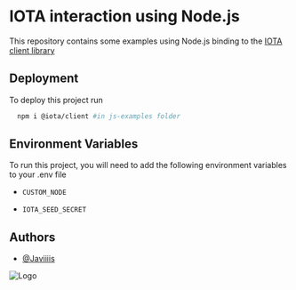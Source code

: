 # IOTA interaction using Node.js

This repository contains some examples using Node.js binding to the [IOTA client library](https://github.com/iotaledger/iota.rs)




## Deployment

To deploy this project run

```bash
  npm i @iota/client #in js-examples folder
```


## Environment Variables

To run this project, you will need to add the following environment variables to your .env file

- `CUSTOM_NODE`

- `IOTA_SEED_SECRET`


## Authors

- [@Javiiiis](https://github.com/Javiiiis)


![Logo](https://invezz.com/wp-content/uploads/2021/08/iota-logo-black.png)
